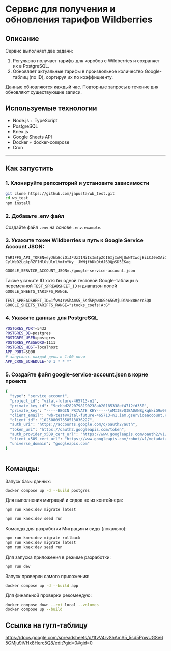# Сервис для получения и обновления тарифов Wildberries

## Описание

Сервис выполняет две задачи:

1. Регулярно получает тарифы для коробов с Wildberries и сохраняет их в PostgreSQL.
2. Обновляет актуальные тарифы в произвольное количество Google-таблиц (по ID), сортируя их по коэффициенту.

Данные обновляются каждый час. Повторные запросы в течение дня обновляют существующие записи.

## Используемые технологии

- Node.js + TypeScript
- PostgreSQL
- Knex.js
- Google Sheets API
- Docker + docker-compose
- Cron

---

## Как запустить

### 1. Клонируйте репозиторий и установите зависимости

```bash
git clone https://github.com/japusta/wb_test.git
cd wb_test
npm install
```

### 2. Добавьте .env файл
Создайте файл ```.env``` на основе ```.env.example```.

### 3. Укажите токен Wildberries и путь к Google Service Account JSON:

```
TARIFFS_API_TOKEN=eyJhbGciOiJFUzI1NiIsImtpZCI6IjIwMjUwNTIwdjEiLCJ0eXAiOiJKV1QifQ.eyJlbnQiOjEsImV4cCI6MTc2NTY3MDIyOSwiaWQiOiIwMTk3NmU0Yy1mZTgwLTc1NDAtODkyMi02NGE5ZWUzYTU4MzYiLCJpaWQiOjQ1OTExNjA5LCJvaWQiOjExMzA0NiwicyI6MTA3Mzc0MTgzMiwic2lkIjoiOTMyYzE3NmEtNTA4NS01YzZmLWJjMzMtNGU4NGNkZjU4ZDdlIiwidCI6ZmFsc2UsInVpZCI6NDU5MTE2MDl9.wDoH8FLdZu1049uPCmhx3UHaw28YJB-CylWeD2LgkpRZFIMlOsUlnlVmfmYKy__JWNjfbDkOtdJ69QpSD5EKag
```

```
GOOGLE_SERVICE_ACCOUNT_JSON=./google-service-account.json
```

Также укажите ID хотя бы одной тестовой Google-таблицы в переменной ```TEST_SPREADSHEET_ID``` и диапазон полей ```GOOGLE_SHEETS_TARIFFS_RANGE```.

```
TEST_SPREADSHEET_ID=1fvV4rvShAmS5_5sd5PpwUGSe65GMju9iVHx8Herc5Q8
GOOGLE_SHEETS_TARIFFS_RANGE="stocks_coefs!A:G"
```

### 4. Укажите данные для PostgreSQL

```bash
POSTGRES_PORT=5432
POSTGRES_DB=postgres
POSTGRES_USER=postgres
POSTGRES_PASSWORD=1111
POSTGRES_HOST=localhost
APP_PORT=5000
# запускать каждый день в 1:00 ночи
APP_CRON_SCHEDULE="0 1 * * *"
```

### 5. Создайте файл google-service-account.json в корне проекта

```bash
{
  "type": "service_account",
  "project_id": "vital-future-465713-n1",
  "private_key_id": "9ccbbd2820798190238ab20185338ef4712fd350",
  "private_key": "-----BEGIN PRIVATE KEY-----\nMIIEvQIBADANBgkqhkiG9w0BAQEFAASCBKcwggSjAgEAAoIBAQC1P3aAStr2oRg0\nlRHJGngTKnJfKlfU1gYtYNrMT/WTPSY9DihRDVgFpYINKH39I2rMajBMtTYzblCJ\n+pYmA9gQx3f3EXEZtwFuHspwJr0c6EA4X/Yil0CV4K0DYsSfNfFSVRxc4yqE68TC\nYO7JYteECrsasDP0cvkPHoAhise2eX1YLiwQ7K++2ITm5GOa/866ffLsrqNdTuHy\nryEkQVBQPy68WdC/U9DRcbNFmAYM57z4VjZ2kvXdqwcKu6pqY7Mz5Fqe2loyfJJH\nkYO458CcOpxF4PSdW6rQymdAYAdZtLBCLuCQhu6fkKTwjMlkCdOMXhUb3q4eIaSn\nzNzjOPL9AgMBAAECggEABQgUVr0dPuw1P/c+ck4cwYpAkngNgaaIyKqc0FmAG5yl\nBEKX56FRwJbGzKCdF/fefGFbSQBD10grjk6jHr5YrNiSWEAtjiiLyESTDp6vFwKy\n9U2wR2dAnzIiSde5Ve+MedWY7x9mtaA88VkTCYsUqNrKaG22Hexkke3USHoYXFSo\nreVYy1EhXKybxjvsi63SNFB/9zhfducArMCVp1F8J8/mVg4BgEWBETRrFLBztbCi\ndD80RXzjnxP921XfcJH9xWRniRH9jK41oLWKg6/+HTky+enZX4imXtwve1gYnfRS\n1DEwqooAFA/JcHR4Iceto8yvNOtXjgwERwMDyarH4QKBgQD6lVjJj46cy/oK0/SW\n2SAcrxY3cN3+RkJp5efQbbV6VBPrVeDIA1G0g1JsrAz09c60Jm1Zc10QVC0FYwlE\nqPKrdADhfQoPNgbCmfPTFJYdK1dn6umOdcsPRwfLeoJ03X2uASa7uh32REIg75IK\ncxusvIN7436d2ybf7C80kl1p4QKBgQC5Km8wVVmd0kcfbg2ur/Ah+VoAfByzWO7+\nVd5tDwFDAA1Fcm1ch7hGWRJIhPeE0WXpdyaY2pt3b7n41Cn52nvEg4jdytD4+kjz\nrRXuGYzT5F2zBTUWh4aL1WI7B+khQ16ZjMCDtsMbM6N2PlsVo7NMCi6AtUTual5A\n9+k39jeEnQKBgBpbDOyeQcSyG4l6A5a+HYeGztJj96Vf5GpY+QnOEDFemH2/GZZP\n6w8OZOPzMKWvGN+Pzx6CaL5n7BhN81KaZnOsDs+opB83cnyTTrbbynIk9duDNK98\nKjBgKyy2pPP/u9FKY7WI/M/DHCV0rSqWMsn3RekI429c9njE0a442sRhAoGBAKLN\nkpF2maLPvcT+qH0NKB9W9DE07q8p5Iguy7Ar3zofk4uZ/lm64uTHb/HfJxnaWraZ\nEpCWtNagn20ObhHGbcfstqv7pR0kQnwtlPiR8mZjhZbfXzv90Oilpwar/+hFKans\nPWARkx4ZmwFd9gvisMSMtzJnLsJJN7H7x0xy6YFpAoGARiByUGuRnhx5+8V4IyCS\nEFo6VCibFhBb9yaergk9ujXhuYuTeVWolbBZc75Cqi+xkd00QViSTrF8+AN2E2gf\nDNIg7kTdG9F0VacIjmjZjK9k6JS9sbBUC398Q2q4UiR0KQjP4qsEW2zO6A5meZ2l\nlXW2fL/RQ0iL6q4wPmLLwP0=\n-----END PRIVATE KEY-----\n",
  "client_email": "wb-test@vital-future-465713-n1.iam.gserviceaccount.com",
  "client_id": "102508097358513836227",
  "auth_uri": "https://accounts.google.com/o/oauth2/auth",
  "token_uri": "https://oauth2.googleapis.com/token",
  "auth_provider_x509_cert_url": "https://www.googleapis.com/oauth2/v1/certs",
  "client_x509_cert_url": "https://www.googleapis.com/robot/v1/metadata/x509/wb-test%40vital-future-465713-n1.iam.gserviceaccount.com",
  "universe_domain": "googleapis.com"
}



```

## Команды:

Запуск базы данных:
```bash
docker compose up -d --build postgres
```

Для выполнения миграций и сидов не из контейнера:
```bash
npm run knex:dev migrate latest
```

```bash
npm run knex:dev seed run
```

Команды для разработки
Миграции и сиды (локально):
```bash
npm run knex:dev migrate rollback
npm run knex:dev migrate latest
npm run knex:dev seed run
```
Для запуска приложения в режиме разработки:
```bash
npm run dev
```

Запуск проверки самого приложения:
```bash
docker compose up -d --build app
```

Для финальной проверки рекомендую:
```bash
docker compose down --rmi local --volumes
docker compose up --build
```

## Ссылка на гугл-таблицу

https://docs.google.com/spreadsheets/d/1fvV4rvShAmS5_5sd5PpwUGSe65GMju9iVHx8Herc5Q8/edit?gid=0#gid=0
